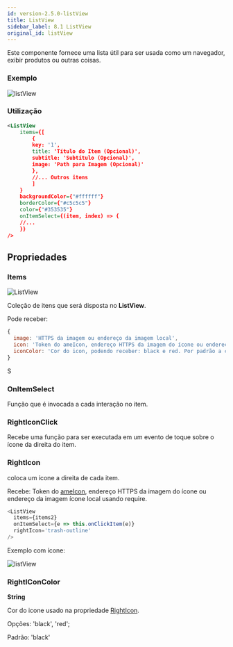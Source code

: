 ```yaml
---
id: version-2.5.0-listView
title: ListView
sidebar_label: 8.1 ListView
original_id: listView
---
```


Este componente fornece uma lista útil para ser usada como um navegador, exibir produtos ou outras coisas.

### Exemplo

![listView](assets/images_components/v2.0.0/listView.png)

### Utilização

```xml harmony
<ListView
    items={[
        {
        key: '1',
        title: 'Título do Item (Opcional)',
        subtitle: 'Subtítulo (Opcional)',
        image: 'Path para Imagem (Opcional)'
        },
        //... Outros itens
        ]
    }
    backgroundColor={"#ffffff"}
    borderColor={"#c5c5c5"}
    color={"#353535"}
    onItemSelect={(item, index) => {
    //...
    }}
/>
```

## Propriedades

### Items

![ListView](assets/badge_required.svg)

Coleção de itens que será disposta no **ListView**.

Pode receber:

```javascript
{
  image: 'HTTPS da imagem ou endereço da imagem local',
  icon: 'Token do ameIcon, endereço HTTPS da imagem do ícone ou endereço da imagem ícone local usando require.',
  iconColor: 'Cor do icon, podendo receber: black e red. Por padrão a cor é preto.',
}
```
S
### OnItemSelect

Função que é invocada a cada interação no item.

### RightIconClick

Recebe uma função para ser executada em um evento de toque sobre o ícone da direita do item.

### RightIcon

coloca um ícone a direita de cada item.

Recebe: Token do [ameIcon](ameIcon.md), endereço HTTPS da imagem do ícone ou endereço da imagem ícone local usando require.

```javascript
<ListView
  items={items2}
  onItemSelect={e => this.onClickItem(e)}
  rightIcon='trash-outline'
/>
```

Exemplo com ícone:

![listView](assets/images_components/v2.0.0/listview-righticon.png)

### RightIConColor
**String**

Cor do icone usado na propriedade [RightIcon](#RightIcon).

Opções: 'black', 'red'; 

Padrão: 'black'
